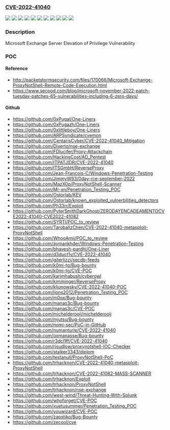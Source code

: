 ### [CVE-2022-41040](https://cve.mitre.org/cgi-bin/cvename.cgi?name=CVE-2022-41040)
![](https://img.shields.io/static/v1?label=Product&message=Microsoft%20Exchange%20Server%202013%20Cumulative%20Update%2023&color=blue)
![](https://img.shields.io/static/v1?label=Product&message=Microsoft%20Exchange%20Server%202016%20Cumulative%20Update%2022&color=blue)
![](https://img.shields.io/static/v1?label=Product&message=Microsoft%20Exchange%20Server%202016%20Cumulative%20Update%2023&color=blue)
![](https://img.shields.io/static/v1?label=Product&message=Microsoft%20Exchange%20Server%202019%20Cumulative%20Update%2011&color=blue)
![](https://img.shields.io/static/v1?label=Product&message=Microsoft%20Exchange%20Server%202019%20Cumulative%20Update%2012&color=blue)
![](https://img.shields.io/static/v1?label=Version&message=15.0.0%3C%2015.01.2375.037%20&color=brighgreen)
![](https://img.shields.io/static/v1?label=Version&message=15.00.0%3C%2015.00.1497.044%20&color=brighgreen)
![](https://img.shields.io/static/v1?label=Version&message=15.01.0%3C%2015.01.2507.016%20&color=brighgreen)
![](https://img.shields.io/static/v1?label=Version&message=15.02.0%3C%2015.02.0986.036%20&color=brighgreen)
![](https://img.shields.io/static/v1?label=Version&message=15.02.0%3C%2015.02.1118.020%20&color=brighgreen)
![](https://img.shields.io/static/v1?label=Vulnerability&message=Elevation%20of%20Privilege&color=brighgreen)

### Description

Microsoft Exchange Server Elevation of Privilege Vulnerability

### POC

#### Reference
- http://packetstormsecurity.com/files/170066/Microsoft-Exchange-ProxyNotShell-Remote-Code-Execution.html
- https://www.secpod.com/blog/microsoft-november-2022-patch-tuesday-patches-65-vulnerabilities-including-6-zero-days/

#### Github
- https://github.com/0xPugal/One-Liners
- https://github.com/0xPugazh/One-Liners
- https://github.com/0xlittleboy/One-Liners
- https://github.com/ARPSyndicate/cvemon
- https://github.com/CentarisCyber/CVE-2022-41040_Mitigation
- https://github.com/Diverto/nse-exchange
- https://github.com/FDlucifer/Proxy-Attackchain
- https://github.com/HackingCost/AD_Pentest
- https://github.com/ITPATJIDR/CVE-2022-41040
- https://github.com/ITSGmbH/ReverseProxy
- https://github.com/Jean-Francois-C/Windows-Penetration-Testing
- https://github.com/JimmyW93/0day-rce-september-2022
- https://github.com/MazX0p/ProxyNotShell-Scanner
- https://github.com/Mr-xn/Penetration_Testing_POC
- https://github.com/Ostorlab/KEV
- https://github.com/Ostorlab/known_exploited_vulnerbilities_detectors
- https://github.com/Ph33rr/Exploit
- https://github.com/PyterSmithDarkGhost/ZERODAYENCADEAMENTOCVE2022-41040-CVE2022-41082
- https://github.com/SYRTI/POC_to_review
- https://github.com/TaroballzChen/CVE-2022-41040-metasploit-ProxyNotShell
- https://github.com/WhooAmii/POC_to_review
- https://github.com/aymankhder/Windows-Penetration-Testing
- https://github.com/bhavesh-pardhi/One-Liner
- https://github.com/d3duct1v/CVE-2022-41040
- https://github.com/giterlizzi/secdb-feeds
- https://github.com/k0mi-tg/Bug-bounty
- https://github.com/k0mi-tg/CVE-POC
- https://github.com/karimhabush/cyberowl
- https://github.com/kimminger/ReverseProxy
- https://github.com/kljunowsky/CVE-2022-41040-POC
- https://github.com/lions2012/Penetration_Testing_POC
- https://github.com/m0ox/Bug-bounty
- https://github.com/manas3c/Bug-bounty
- https://github.com/manas3c/CVE-POC
- https://github.com/michelderooij/michelderooij
- https://github.com/mjutsu/Bug-bounty
- https://github.com/nomi-sec/PoC-in-GitHub
- https://github.com/numanturle/CVE-2022-41040
- https://github.com/oxmanasse/Bug-bounty
- https://github.com/r3dcl1ff/CVE-2022-41040
- https://github.com/rjsudlow/proxynotshell-IOC-Checker
- https://github.com/stalker3343/diplom
- https://github.com/testanull/ProxyNotShell-PoC
- https://github.com/trhacknon/CVE-2022-41040-metasploit-ProxyNotShell
- https://github.com/trhacknon/CVE-2022-41082-MASS-SCANNER
- https://github.com/trhacknon/Exploit
- https://github.com/trhacknon/ProxyNotShell
- https://github.com/trhacknon/nse-exchange
- https://github.com/west-wind/Threat-Hunting-With-Splunk
- https://github.com/whoforget/CVE-POC
- https://github.com/xuetusummer/Penetration_Testing_POC
- https://github.com/youwizard/CVE-POC
- https://github.com/zapstiko/Bug-Bounty
- https://github.com/zecool/cve

